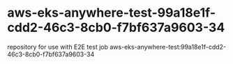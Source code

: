 # aws-eks-anywhere-test-99a18e1f-cdd2-46c3-8cb0-f7bf637a9603-34
repository for use with E2E test job aws-eks-anywhere-test:99a18e1f-cdd2-46c3-8cb0-f7bf637a9603-34
